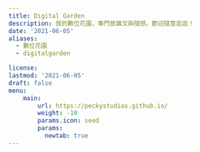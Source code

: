 ```yaml
---
title: Digital Garden
description: 我的數位花園，專門放雜文與隨想。歡迎隨意逛逛！
date: '2021-06-05'
aliases:
  - 數位花園
  - digitalgarden

license: 
lastmod: '2021-06-05'
draft: false
menu:
    main: 
        url: https://peckystudios.github.io/
        weight: -10
        params.icon: seed
        params:
          newtab: true
---
```


